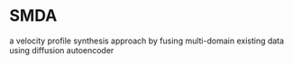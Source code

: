 # SMDA
a velocity profile synthesis approach by fusing multi-domain existing data using diffusion autoencoder

